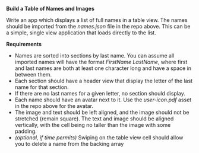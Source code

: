 **Build a Table of Names and Images**

Write an app which displays a list of full names in a table view. The names should be imported from the *names.json* file in the repo above. This can be a simple, single view application that loads directly to the list. 

**Requirements**

  - Names are sorted into sections by last name. You can assume all imported names will have the format *FirstName LastName*, where first and last names are both at least one character long and have a space in between them.
  - Each section should have a header view that display the letter of the last name for that section.
  - If there are no last names for a given letter, no section should display.
  - Each name should have an avatar next to it. Use the *user-icon.pdf* asset in the repo above for the avatar.
  - The image and text should be left aligned, and the image should not be stretched (remain square). The text and image should be aligned vertically, with the cell being no taller than the image with some padding.
  - *(optional, if time permits)* Swiping on the table view cell should allow you to delete a name from the backing array
